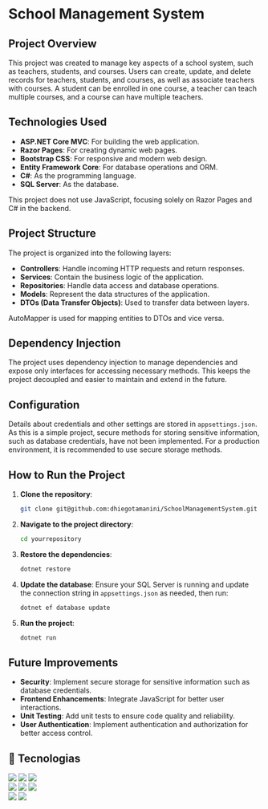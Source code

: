 # School Management System

## Project Overview

This project was created to manage key aspects of a school system, such as teachers, students, and courses. Users can create, update, and delete records for teachers, students, and courses, as well as associate teachers with courses. A student can be enrolled in one course, a teacher can teach multiple courses, and a course can have multiple teachers.

## Technologies Used

- **ASP.NET Core MVC**: For building the web application.
- **Razor Pages**: For creating dynamic web pages.
- **Bootstrap CSS**: For responsive and modern web design.
- **Entity Framework Core**: For database operations and ORM.
- **C#**: As the programming language.
- **SQL Server**: As the database.

This project does not use JavaScript, focusing solely on Razor Pages and C# in the backend.

## Project Structure

The project is organized into the following layers:

- **Controllers**: Handle incoming HTTP requests and return responses.
- **Services**: Contain the business logic of the application.
- **Repositories**: Handle data access and database operations.
- **Models**: Represent the data structures of the application.
- **DTOs (Data Transfer Objects)**: Used to transfer data between layers.

AutoMapper is used for mapping entities to DTOs and vice versa.

## Dependency Injection

The project uses dependency injection to manage dependencies and expose only interfaces for accessing necessary methods. This keeps the project decoupled and easier to maintain and extend in the future.

## Configuration

Details about credentials and other settings are stored in `appsettings.json`. As this is a simple project, secure methods for storing sensitive information, such as database credentials, have not been implemented. For a production environment, it is recommended to use secure storage methods.

## How to Run the Project

1. **Clone the repository**:
    ```sh
    git clone git@github.com:dhiegotamanini/SchoolManagementSystem.git
    ```
2. **Navigate to the project directory**:
    ```sh
    cd yourrepository
    ```
3. **Restore the dependencies**:
    ```sh
    dotnet restore
    ```
4. **Update the database**:
    Ensure your SQL Server is running and update the connection string in `appsettings.json` as needed, then run:
    ```sh
    dotnet ef database update
    ```
5. **Run the project**:
    ```sh
    dotnet run
    ```

## Future Improvements

- **Security**: Implement secure storage for sensitive information such as database credentials.
- **Frontend Enhancements**: Integrate JavaScript for better user interactions.
- **Unit Testing**: Add unit tests to ensure code quality and reliability.
- **User Authentication**: Implement authentication and authorization for better access control.



## 🚀 Tecnologias
<div>
  <img src="https://img.shields.io/badge/HTML-239120?style=for-the-badge&logo=html5&logoColor=white">
  <img src="https://img.shields.io/badge/CSS-239120?&style=for-the-badge&logo=css3&logoColor=white">  
  <img src="https://img.shields.io/badge/bootstrap-%238511FA.svg?style=for-the-badge&logo=bootstrap&logoColor=white">
</div>
<div>
  <img src="https://img.shields.io/badge/c%23-%23239120.svg?style=for-the-badge&logo=csharp&logoColor=white">
  <img src="https://img.shields.io/badge/-Entity_Framework_Core-fff?style=flat&logo=Microsoft&logoColor=0078D7">
  <img src="https://img.shields.io/badge/-ASP.NET%20Core-fff?style=flat&logo=.net&logoColor=blue">
</div>
<div>
  <img src="https://img.shields.io/badge/-SQL-fff?style=flat&logo=Microsoft-SQL-Server&logoColor=blue">
  <img src="https://img.shields.io/badge/-Git-fff?style=flat&logo=git">
</div>

